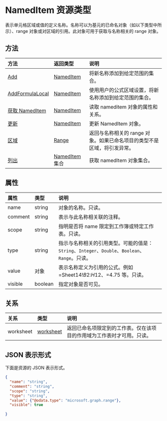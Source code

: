 # <a name="nameditem-resource-type"></a>NamedItem 资源类型

表示单元格区域或值的定义名称。名称可以为基元的已命名对象（如以下类型中所示）、range 对象或对区域的引用。此对象可用于获取与名称相关的 range 对象。


## <a name="methods"></a>方法

| 方法           | 返回类型    |说明|
|:---------------|:--------|:----------|
|[Add](../api/nameditem_add.md)|[NamedItem](nameditem.md)|将新名称添加到给定范围的集合。|
|[AddFormulaLocal](../api/nameditem_addformulalocal.md)|[NamedItem](nameditem.md)|使用用户的公式区域设置，将新名称添加到给定范围的集合。|
|[获取 NamedItem](../api/nameditem_get.md) | [NamedItem](nameditem.md) |读取 nameditem 对象的属性和关系。|
|[更新](../api/nameditem_update.md) | [NamedItem](nameditem.md)    |更新 NamedItem 对象。 |
|[区域](../api/nameditem_range.md)|[Range](range.md)|返回与名称相关的 range 对象。如果已命名项目的类型不是区域，将引发异常。|
|[列出](../api/nameditem_list.md) | [NamedItem](nameditem.md) 集合 |获取 namedItem 对象集合。 |


## <a name="properties"></a>属性
| 属性       | 类型    |说明|
|:---------------|:--------|:----------|
|name|string|对象的名称。只读。|
|comment|string|表示与此名称相关联的注释。|
|scope|string|指明是否将 name 限定到工作簿或特定工作表。只读。|
|type|string|指示与名称相关的引用类型。可能的值是：`String`、`Integer`、`Double`、`Boolean`、`Range`。只读。|
|value|对象|表示名称定义为引用的公式。例如 =Sheet14!$B$2:$H$12、=4.75 等。只读。|
|visible|boolean|指定对象是否可见。|

## <a name="relationships"></a>关系
| 关系       | 类型    |说明|
|:---------------|:--------|:----------|
|worksheet|[worksheet](worksheet.md)|返回已命名项限定到的工作表。仅在该项目的作用域为工作表时才可用。只读。|

## <a name="json-representation"></a>JSON 表示形式

下面是资源的 JSON 表示形式。

<!-- {
  "blockType": "resource",
  "optionalProperties": [

  ],
  "@odata.type": "microsoft.graph.namedItem"
}-->

```json
{
  "name": "string",
  "comment": "string",
  "scope": "string",
  "type": "string",
  "value": {"@odata.type": "microsoft.graph.range"},
  "visible": true
  
}

```

<!-- uuid: 8fcb5dbc-d5aa-4681-8e31-b001d5168d79
2015-10-25 14:57:30 UTC -->
<!-- {
  "type": "#page.annotation",
  "description": "NamedItem resource",
  "keywords": "",
  "section": "documentation",
  "tocPath": ""
}-->
